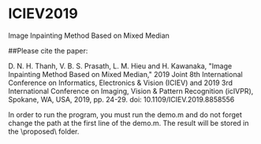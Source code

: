 # ICIEV2019
Image Inpainting Method Based on Mixed Median

##Please cite the paper:

D. N. H. Thanh, V. B. S. Prasath, L. M. Hieu and H. Kawanaka, "Image Inpainting Method Based on Mixed Median," 2019 Joint 8th International Conference on Informatics, Electronics & Vision (ICIEV) and 2019 3rd International Conference on Imaging, Vision & Pattern Recognition (icIVPR), Spokane, WA, USA, 2019, pp. 24-29.
doi: 10.1109/ICIEV.2019.8858556


In order to run the program, you must run the demo.m and do not forget change the path at the first line of the demo.m. The result will be stored in the \proposed\ folder.
